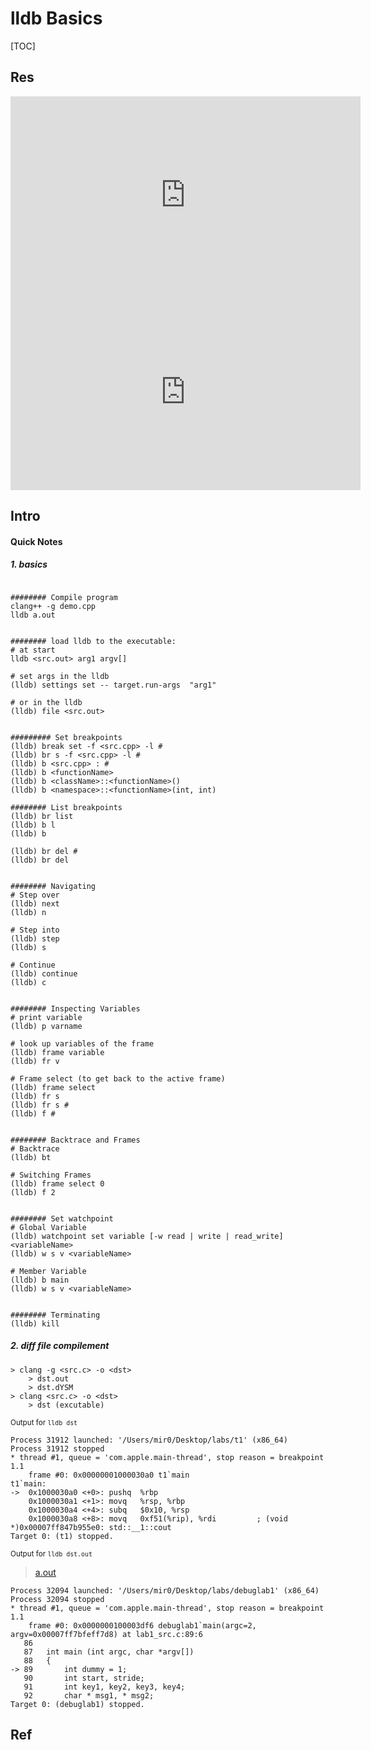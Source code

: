 # lldb Basics

[TOC]



## Res

<iframe width="560" height="315" src="https://www.youtube.com/embed/2GV0K9Y2MKA" title="YouTube video player" frameborder="0" allow="accelerometer; autoplay; clipboard-write; encrypted-media; gyroscope; picture-in-picture" allowfullscreen></iframe>
<iframe width="560" height="315" src="https://www.youtube.com/embed/rU78J2MlXOk" title="YouTube video player" frameborder="0" allow="accelerometer; autoplay; clipboard-write; encrypted-media; gyroscope; picture-in-picture" allowfullscreen></iframe>


## Intro
#### Quick Notes
##### 1. basics
```shell

######## Compile program
clang++ -g demo.cpp
lldb a.out


######## load lldb to the executable:
# at start
lldb <src.out> arg1 argv[]

# set args in the lldb
(lldb) settings set -- target.run-args  "arg1"

# or in the lldb
(lldb) file <src.out>


######### Set breakpoints
(lldb) break set -f <src.cpp> -l #
(lldb) br s -f <src.cpp> -l #
(lldb) b <src.cpp> : #
(lldb) b <functionName>
(lldb) b <className>::<functionName>()
(lldb) b <namespace>::<functionName>(int, int)

######## List breakpoints
(lldb) br list
(lldb) b l 
(lldb) b

(lldb) br del #
(lldb) br del 


######## Navigating 
# Step over
(lldb) next
(lldb) n

# Step into
(lldb) step
(lldb) s

# Continue
(lldb) continue
(lldb) c


######## Inspecting Variables
# print variable 
(lldb) p varname

# look up variables of the frame
(lldb) frame variable
(lldb) fr v

# Frame select (to get back to the active frame)
(lldb) frame select
(lldb) fr s
(lldb) fr s #
(lldb) f #


######## Backtrace and Frames
# Backtrace 
(lldb) bt

# Switching Frames
(lldb) frame select 0
(lldb) f 2


######## Set watchpoint
# Global Variable
(lldb) watchpoint set variable [-w read | write | read_write] <variableName>
(lldb) w s v <variableName>

# Member Variable
(lldb) b main
(lldb) w s v <variableName>


######## Terminating
(lldb) kill

```

##### 2. diff file compilement
```shell
> clang -g <src.c> -o <dst>
	> dst.out
	> dst.dYSM
> clang <src.c> -o <dst>
	> dst (excutable)
```
<small>Output for `lldb dst`</small>

```shell
Process 31912 launched: '/Users/mir0/Desktop/labs/t1' (x86_64)
Process 31912 stopped
* thread #1, queue = 'com.apple.main-thread', stop reason = breakpoint 1.1
    frame #0: 0x00000001000030a0 t1`main
t1`main:
->  0x1000030a0 <+0>: pushq  %rbp
    0x1000030a1 <+1>: movq   %rsp, %rbp
    0x1000030a4 <+4>: subq   $0x10, %rsp
    0x1000030a8 <+8>: movq   0xf51(%rip), %rdi         ; (void *)0x00007ff847b955e0: std::__1::cout
Target 0: (t1) stopped.
```
<small>Output for `lldb dst.out`</small>


 > [a.out](https://www.cnblogs.com/zhangfeionline/p/5967671.html)

```shell
Process 32094 launched: '/Users/mir0/Desktop/labs/debuglab1' (x86_64)
Process 32094 stopped
* thread #1, queue = 'com.apple.main-thread', stop reason = breakpoint 1.1
    frame #0: 0x0000000100003df6 debuglab1`main(argc=2, argv=0x00007ff7bfeff7d8) at lab1_src.c:89:6
   86
   87  	int main (int argc, char *argv[])
   88  	{
-> 89  		int dummy = 1;
   90  		int start, stride;
   91  		int key1, key2, key3, key4;
   92  		char * msg1, * msg2;
Target 0: (debuglab1) stopped.
```





## Ref

